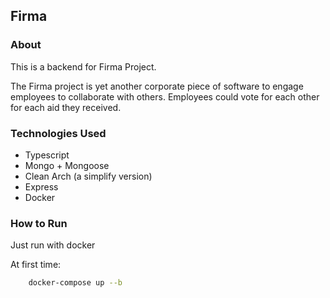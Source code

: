 ## Firma

### About

This is a backend for Firma Project.

The Firma project is yet another corporate piece of software to engage employees to collaborate with others. Employees could vote for each other for each aid they received.


### Technologies Used

* Typescript
* Mongo + Mongoose
* Clean Arch (a simplify version)
* Express
* Docker

### How to Run

Just run with docker

At first time:
```bash
    docker-compose up --b
```

